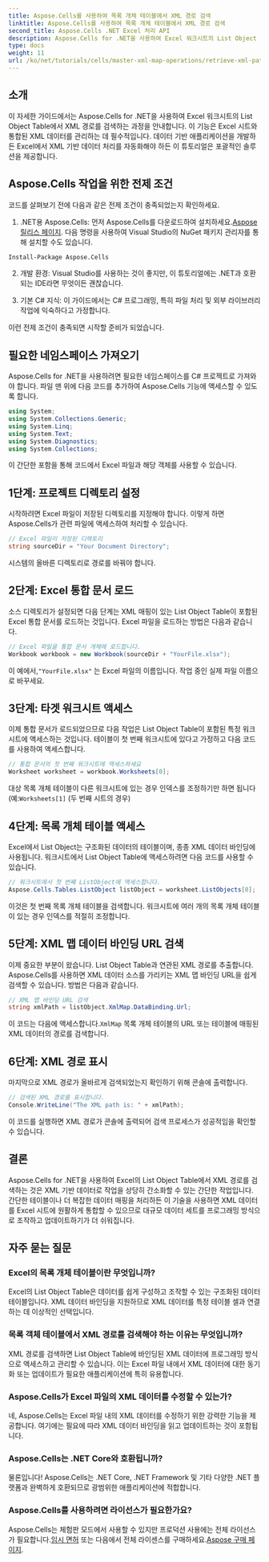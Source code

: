 ```yaml
---
title: Aspose.Cells를 사용하여 목록 개체 테이블에서 XML 경로 검색
linktitle: Aspose.Cells를 사용하여 목록 개체 테이블에서 XML 경로 검색
second_title: Aspose.Cells .NET Excel 처리 API
description: Aspose.Cells for .NET을 사용하여 Excel 워크시트의 List Object Table에서 XML 경로를 검색하는 방법을 알아보세요. 이 포괄적인 가이드는 모든 단계를 다룹니다.
type: docs
weight: 11
url: /ko/net/tutorials/cells/master-xml-map-operations/retrieve-xml-path-from-list-object-table/
---
```

## 소개

이 자세한 가이드에서는 Aspose.Cells for .NET을 사용하여 Excel 워크시트의 List Object Table에서 XML 경로를 검색하는 과정을 안내합니다. 이 기능은 Excel 시트와 통합된 XML 데이터를 관리하는 데 필수적입니다. 데이터 기반 애플리케이션을 개발하든 Excel에서 XML 기반 데이터 처리를 자동화해야 하든 이 튜토리얼은 포괄적인 솔루션을 제공합니다.

## Aspose.Cells 작업을 위한 전제 조건

코드를 살펴보기 전에 다음과 같은 전제 조건이 충족되었는지 확인하세요.

1. .NET용 Aspose.Cells: 먼저 Aspose.Cells를 다운로드하여 설치하세요.[Aspose 릴리스 페이지](https://releases.aspose.com/cells/net/). 다음 명령을 사용하여 Visual Studio의 NuGet 패키지 관리자를 통해 설치할 수도 있습니다.
```bash
Install-Package Aspose.Cells
```

2. 개발 환경: Visual Studio를 사용하는 것이 좋지만, 이 튜토리얼에는 .NET과 호환되는 IDE라면 무엇이든 괜찮습니다.

3. 기본 C# 지식: 이 가이드에서는 C# 프로그래밍, 특히 파일 처리 및 외부 라이브러리 작업에 익숙하다고 가정합니다.

이런 전제 조건이 충족되면 시작할 준비가 되었습니다.

## 필요한 네임스페이스 가져오기

Aspose.Cells for .NET을 사용하려면 필요한 네임스페이스를 C# 프로젝트로 가져와야 합니다. 파일 맨 위에 다음 코드를 추가하여 Aspose.Cells 기능에 액세스할 수 있도록 합니다.

```csharp
using System;
using System.Collections.Generic;
using System.Linq;
using System.Text;
using System.Diagnostics;
using System.Collections;
```

이 간단한 포함을 통해 코드에서 Excel 파일과 해당 객체를 사용할 수 있습니다.

## 1단계: 프로젝트 디렉토리 설정

시작하려면 Excel 파일이 저장된 디렉토리를 지정해야 합니다. 이렇게 하면 Aspose.Cells가 관련 파일에 액세스하여 처리할 수 있습니다.

```csharp
// Excel 파일이 저장된 디렉토리
string sourceDir = "Your Document Directory";
```

시스템의 올바른 디렉토리로 경로를 바꿔야 합니다.

## 2단계: Excel 통합 문서 로드

소스 디렉토리가 설정되면 다음 단계는 XML 매핑이 있는 List Object Table이 포함된 Excel 통합 문서를 로드하는 것입니다. Excel 파일을 로드하는 방법은 다음과 같습니다.

```csharp
// Excel 파일을 통합 문서 개체에 로드합니다.
Workbook workbook = new Workbook(sourceDir + "YourFile.xlsx");
```

 이 예에서,`"YourFile.xlsx"` 는 Excel 파일의 이름입니다. 작업 중인 실제 파일 이름으로 바꾸세요.

## 3단계: 타겟 워크시트 액세스

이제 통합 문서가 로드되었으므로 다음 작업은 List Object Table이 포함된 특정 워크시트에 액세스하는 것입니다. 테이블이 첫 번째 워크시트에 있다고 가정하고 다음 코드를 사용하여 액세스합니다.

```csharp
// 통합 문서의 첫 번째 워크시트에 액세스하세요
Worksheet worksheet = workbook.Worksheets[0];
```

대상 목록 개체 테이블이 다른 워크시트에 있는 경우 인덱스를 조정하기만 하면 됩니다(예:`Worksheets[1]` (두 번째 시트의 경우)

## 4단계: 목록 개체 테이블 액세스

Excel에서 List Object는 구조화된 데이터의 테이블이며, 종종 XML 데이터 바인딩에 사용됩니다. 워크시트에서 List Object Table에 액세스하려면 다음 코드를 사용할 수 있습니다.

```csharp
// 워크시트에서 첫 번째 ListObject에 액세스합니다.
Aspose.Cells.Tables.ListObject listObject = worksheet.ListObjects[0];
```

이것은 첫 번째 목록 개체 테이블을 검색합니다. 워크시트에 여러 개의 목록 개체 테이블이 있는 경우 인덱스를 적절히 조정합니다.

## 5단계: XML 맵 데이터 바인딩 URL 검색

이제 중요한 부분이 왔습니다. List Object Table과 연관된 XML 경로를 추출합니다. Aspose.Cells를 사용하면 XML 데이터 소스를 가리키는 XML 맵 바인딩 URL을 쉽게 검색할 수 있습니다. 방법은 다음과 같습니다.

```csharp
// XML 맵 바인딩 URL 검색
string xmlPath = listObject.XmlMap.DataBinding.Url;
```

 이 코드는 다음에 액세스합니다.`XmlMap` 목록 개체 테이블의 URL 또는 테이블에 매핑된 XML 데이터의 경로를 검색합니다.

## 6단계: XML 경로 표시

마지막으로 XML 경로가 올바르게 검색되었는지 확인하기 위해 콘솔에 출력합니다.

```csharp
// 검색된 XML 경로를 표시합니다.
Console.WriteLine("The XML path is: " + xmlPath);
```

이 코드를 실행하면 XML 경로가 콘솔에 출력되어 검색 프로세스가 성공적임을 확인할 수 있습니다.

## 결론

Aspose.Cells for .NET을 사용하여 Excel의 List Object Table에서 XML 경로를 검색하는 것은 XML 기반 데이터로 작업을 상당히 간소화할 수 있는 간단한 작업입니다. 간단한 테이블이나 더 복잡한 데이터 매핑을 처리하든 이 기술을 사용하면 XML 데이터를 Excel 시트에 원활하게 통합할 수 있으므로 대규모 데이터 세트를 프로그래밍 방식으로 조작하고 업데이트하기가 더 쉬워집니다.

## 자주 묻는 질문

### Excel의 목록 개체 테이블이란 무엇입니까?

Excel의 List Object Table은 데이터를 쉽게 구성하고 조작할 수 있는 구조화된 데이터 테이블입니다. XML 데이터 바인딩을 지원하므로 XML 데이터를 특정 테이블 셀과 연결하는 데 이상적인 선택입니다.

### 목록 객체 테이블에서 XML 경로를 검색해야 하는 이유는 무엇입니까?

XML 경로를 검색하면 List Object Table에 바인딩된 XML 데이터에 프로그래밍 방식으로 액세스하고 관리할 수 있습니다. 이는 Excel 파일 내에서 XML 데이터에 대한 동기화 또는 업데이트가 필요한 애플리케이션에 특히 유용합니다.

### Aspose.Cells가 Excel 파일의 XML 데이터를 수정할 수 있는가?

네, Aspose.Cells는 Excel 파일 내의 XML 데이터를 수정하기 위한 강력한 기능을 제공합니다. 여기에는 필요에 따라 XML 데이터 바인딩을 읽고 업데이트하는 것이 포함됩니다.

### Aspose.Cells는 .NET Core와 호환됩니까?

물론입니다! Aspose.Cells는 .NET Core, .NET Framework 및 기타 다양한 .NET 플랫폼과 완벽하게 호환되므로 광범위한 애플리케이션에 적합합니다.

### Aspose.Cells를 사용하려면 라이선스가 필요한가요?

 Aspose.Cells는 체험판 모드에서 사용할 수 있지만 프로덕션 사용에는 전체 라이선스가 필요합니다.[임시 면허](https://purchase.aspose.com/temporary-license/) 또는 다음에서 전체 라이센스를 구매하세요.[Aspose 구매 페이지](https://purchase.aspose.com/buy).